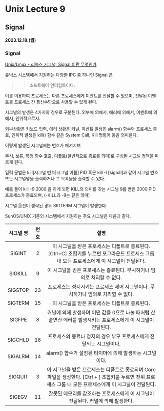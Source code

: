 # Unix Lecture 9

## Signal

#### 2023.12.18.(월)

### Signal

[Unix/Linux - 리눅스 시그널, Signal 이란 무엇인가](https://blog.naver.com/PostView.naver?blogId=on21life&logNo=221451670003&categoryNo=225&parentCategoryNo=0)

유닉스 시스템에서 지원하는 다양한 IPC 중 하나인 Signal 은

> > 소프트웨어 인터럽트이다.

이를 이용하여 프로세스는 다른 프로세스에게 이벤트를 전달할 수 있으며, 전달된 이벤트를 프로세스 간 통신수단으로 사용할 수 있게 된다.

시그널의 발생은 4가지의 경우로 구분된다.
외부에 의해서, 에러에 의해서, 이벤트에 의해서, 인위적으로서.

외부상황은 키보드 입력,
에러 상황은 커널,
이벤트 발생은 alarm() 함수와 프로세스 종료,
인위적 발생은 kill() 함수 같은 System Call, Kill 명령어 등을 의미한다.

이렇게 발생된 시그널에는 번호가 매겨지며

무시, 보류, 특정 함수 호출, 디폴트(일반적으로 종료를 의미)로 구성된 시그널 정책을 따르게 된다.

입력 문법은 kill[시그널 번호|시그널 이름] PID 혹은 kill -l [signal]과 같이 시그널 번호 또는 시그널명을 출력하거나 그 목록들을 출력할 수 있다.

예를 들어 kill -9 3000 을 하게 되면 KILL의 의미를 갖는 시그널 9를 받은 3000 PID 프로세스가 종료되며, (-KILL과 -9는 같은 의미)

시그널 옵션이 생략된 경우 SIGTERM 시그널이 발생한다.

SunOS/UNIX 기준의 시스템에서 지원하는 주요 시그널은 다음과 같다.

| 시그널 명 | 번호 |                                                                             설명                                                                             |
| :-------: | :--: | :----------------------------------------------------------------------------------------------------------------------------------------------------------: |
|  SIGINT   |  2   |         이 시그널을 받은 프로세스는 디폴트로 종료된다. [Ctrl+C] 조합키를 누르면 포그라운드 프로세스 그룹 내 모든 프로세스에게 이 시그널이 전달된다.          |
|  SIGKILL  |  9   |                                           이 시그널을 받은 프로세스는 종료된다. 무시하거나 임의로 처리할 수 없다.                                            |
|  SIGSTOP  |  23  |                                      프로세스는 정지시키는 프로세스 제어 시그널이다. 무시하거나 임의로 처리할 수 없다.                                       |
|  SIGTERM  |  15  |                                                        이 시그널을 받은 프로세스는 디폴트로 종료된다.                                                        |
|  SIGFPE   |  8   |                        커널에 의해 발생하며 어떤 값을 0으로 나눌 때처럼 산술연산 에러를 발생시키는 프로세스에게 이 시그널이 전달된다.                        |
|  SIGCHLD  |  18  |                                             프로세스의 종료나 정지의 경우 부모 프로세스에게 전달되는 시그널이다.                                             |
|  SIGALRM  |  14  |                                                   alarm() 함수가 설정된 타이머에 의해 발생하는 시그널이다.                                                   |
|  SIGQUIT  |  3   | 이 시그널을 받은 프로세스는 디폴트로 종료되며 Core 파일을 생성한다. [Ctrl + \] 조합키를 누르면 전위 프로세스 그룹 내 모든 프로세스에게 이 시그널이 전달된다. |
|  SIGEGV   |  11  |                                      잘못된 메모리를 참조하는 프로세스에게 이 시그널이 전달된다. 커널에 의해 발생한다.                                       |
